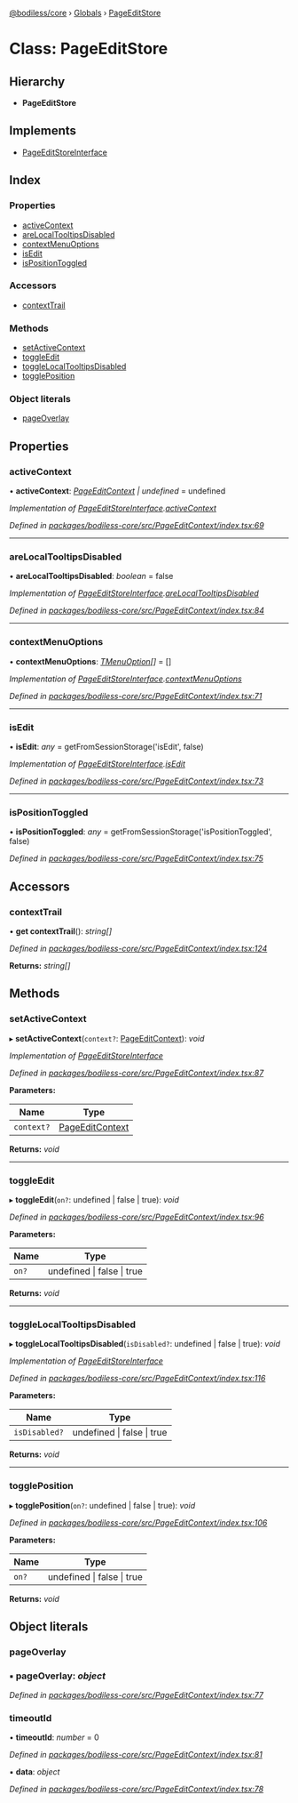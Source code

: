 [@bodiless/core](../README.md) › [Globals](../globals.md) › [PageEditStore](pageeditstore.md)

# Class: PageEditStore

## Hierarchy

* **PageEditStore**

## Implements

* [PageEditStoreInterface](../interfaces/pageeditstoreinterface.md)

## Index

### Properties

* [activeContext](pageeditstore.md#activecontext)
* [areLocalTooltipsDisabled](pageeditstore.md#arelocaltooltipsdisabled)
* [contextMenuOptions](pageeditstore.md#contextmenuoptions)
* [isEdit](pageeditstore.md#isedit)
* [isPositionToggled](pageeditstore.md#ispositiontoggled)

### Accessors

* [contextTrail](pageeditstore.md#contexttrail)

### Methods

* [setActiveContext](pageeditstore.md#setactivecontext)
* [toggleEdit](pageeditstore.md#toggleedit)
* [toggleLocalTooltipsDisabled](pageeditstore.md#togglelocaltooltipsdisabled)
* [togglePosition](pageeditstore.md#toggleposition)

### Object literals

* [pageOverlay](pageeditstore.md#pageoverlay)

## Properties

###  activeContext

• **activeContext**: *[PageEditContext](pageeditcontext.md) | undefined* = undefined

*Implementation of [PageEditStoreInterface](../interfaces/pageeditstoreinterface.md).[activeContext](../interfaces/pageeditstoreinterface.md#activecontext)*

*Defined in [packages/bodiless-core/src/PageEditContext/index.tsx:69](https://github.com/johnsonandjohnson/Bodiless-JS/blob/e5d7a76/packages/bodiless-core/src/PageEditContext/index.tsx#L69)*

___

###  areLocalTooltipsDisabled

• **areLocalTooltipsDisabled**: *boolean* = false

*Implementation of [PageEditStoreInterface](../interfaces/pageeditstoreinterface.md).[areLocalTooltipsDisabled](../interfaces/pageeditstoreinterface.md#arelocaltooltipsdisabled)*

*Defined in [packages/bodiless-core/src/PageEditContext/index.tsx:84](https://github.com/johnsonandjohnson/Bodiless-JS/blob/e5d7a76/packages/bodiless-core/src/PageEditContext/index.tsx#L84)*

___

###  contextMenuOptions

• **contextMenuOptions**: *[TMenuOption](../globals.md#tmenuoption)[]* = []

*Implementation of [PageEditStoreInterface](../interfaces/pageeditstoreinterface.md).[contextMenuOptions](../interfaces/pageeditstoreinterface.md#contextmenuoptions)*

*Defined in [packages/bodiless-core/src/PageEditContext/index.tsx:71](https://github.com/johnsonandjohnson/Bodiless-JS/blob/e5d7a76/packages/bodiless-core/src/PageEditContext/index.tsx#L71)*

___

###  isEdit

• **isEdit**: *any* = getFromSessionStorage('isEdit', false)

*Implementation of [PageEditStoreInterface](../interfaces/pageeditstoreinterface.md).[isEdit](../interfaces/pageeditstoreinterface.md#isedit)*

*Defined in [packages/bodiless-core/src/PageEditContext/index.tsx:73](https://github.com/johnsonandjohnson/Bodiless-JS/blob/e5d7a76/packages/bodiless-core/src/PageEditContext/index.tsx#L73)*

___

###  isPositionToggled

• **isPositionToggled**: *any* = getFromSessionStorage('isPositionToggled', false)

*Defined in [packages/bodiless-core/src/PageEditContext/index.tsx:75](https://github.com/johnsonandjohnson/Bodiless-JS/blob/e5d7a76/packages/bodiless-core/src/PageEditContext/index.tsx#L75)*

## Accessors

###  contextTrail

• **get contextTrail**(): *string[]*

*Defined in [packages/bodiless-core/src/PageEditContext/index.tsx:124](https://github.com/johnsonandjohnson/Bodiless-JS/blob/e5d7a76/packages/bodiless-core/src/PageEditContext/index.tsx#L124)*

**Returns:** *string[]*

## Methods

###  setActiveContext

▸ **setActiveContext**(`context?`: [PageEditContext](pageeditcontext.md)): *void*

*Implementation of [PageEditStoreInterface](../interfaces/pageeditstoreinterface.md)*

*Defined in [packages/bodiless-core/src/PageEditContext/index.tsx:87](https://github.com/johnsonandjohnson/Bodiless-JS/blob/e5d7a76/packages/bodiless-core/src/PageEditContext/index.tsx#L87)*

**Parameters:**

Name | Type |
------ | ------ |
`context?` | [PageEditContext](pageeditcontext.md) |

**Returns:** *void*

___

###  toggleEdit

▸ **toggleEdit**(`on?`: undefined | false | true): *void*

*Defined in [packages/bodiless-core/src/PageEditContext/index.tsx:96](https://github.com/johnsonandjohnson/Bodiless-JS/blob/e5d7a76/packages/bodiless-core/src/PageEditContext/index.tsx#L96)*

**Parameters:**

Name | Type |
------ | ------ |
`on?` | undefined &#124; false &#124; true |

**Returns:** *void*

___

###  toggleLocalTooltipsDisabled

▸ **toggleLocalTooltipsDisabled**(`isDisabled?`: undefined | false | true): *void*

*Implementation of [PageEditStoreInterface](../interfaces/pageeditstoreinterface.md)*

*Defined in [packages/bodiless-core/src/PageEditContext/index.tsx:116](https://github.com/johnsonandjohnson/Bodiless-JS/blob/e5d7a76/packages/bodiless-core/src/PageEditContext/index.tsx#L116)*

**Parameters:**

Name | Type |
------ | ------ |
`isDisabled?` | undefined &#124; false &#124; true |

**Returns:** *void*

___

###  togglePosition

▸ **togglePosition**(`on?`: undefined | false | true): *void*

*Defined in [packages/bodiless-core/src/PageEditContext/index.tsx:106](https://github.com/johnsonandjohnson/Bodiless-JS/blob/e5d7a76/packages/bodiless-core/src/PageEditContext/index.tsx#L106)*

**Parameters:**

Name | Type |
------ | ------ |
`on?` | undefined &#124; false &#124; true |

**Returns:** *void*

## Object literals

###  pageOverlay

### ▪ **pageOverlay**: *object*

*Defined in [packages/bodiless-core/src/PageEditContext/index.tsx:77](https://github.com/johnsonandjohnson/Bodiless-JS/blob/e5d7a76/packages/bodiless-core/src/PageEditContext/index.tsx#L77)*

###  timeoutId

• **timeoutId**: *number* = 0

*Defined in [packages/bodiless-core/src/PageEditContext/index.tsx:81](https://github.com/johnsonandjohnson/Bodiless-JS/blob/e5d7a76/packages/bodiless-core/src/PageEditContext/index.tsx#L81)*

▪ **data**: *object*

*Defined in [packages/bodiless-core/src/PageEditContext/index.tsx:78](https://github.com/johnsonandjohnson/Bodiless-JS/blob/e5d7a76/packages/bodiless-core/src/PageEditContext/index.tsx#L78)*
